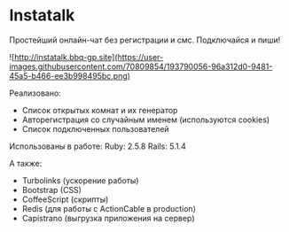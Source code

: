 # Instatalk

Простейший онлайн-чат без регистрации и смс. Подключайся и пиши!

![http://instatalk.bbq-gp.site](https://user-images.githubusercontent.com/70809854/193790056-96a312d0-9481-45a5-b466-ee3b998495bc.png)


Реализовано:
- Список открытых комнат и их генератор
- Авторегистрация со случайным именем (используются cookies)
- Список подключенных пользователей

Использованы в работе:
Ruby: 2.5.8
Rails: 5.1.4

А также:
- Turbolinks (ускорение работы)
- Bootstrap (CSS)
- CoffeeScript (скрипты)
- Redis (для работы с ActionCable в production)
- Capistrano (выгрузка приложения на сервер)
